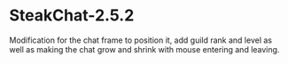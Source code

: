 # SteakChat-2.5.2
Modification for the chat frame to position it, add guild rank and level as well as making the chat grow and shrink with mouse entering and leaving.
